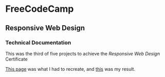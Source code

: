 # FreeCodeCamp
## Responsive Web Design
### Technical Documentation

This was the third of five projects to achieve the *Responsive Web Design* Certificate 

[This page](https://technical-documentation-page.freecodecamp.rocks) was what I had to recreate, and [this](https://stefankarlsson1230.github.io/FreeCodeCamp-Responsive-Web-Design-Technical-Documentation/) was my result.
